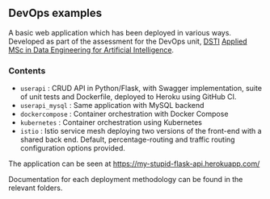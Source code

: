 ## DevOps examples
A basic web application which has been deployed in various ways. Developed as part of the assessment for the DevOps unit, [DSTI](http://www.datasciencetech.institute) [Applied MSc in Data Engineering for Artificial Intelligence](https://www.datasciencetech.institute/applied-msc-in-data-engineering-for-artificial-intelligence/).

### Contents
- `userapi` : CRUD API in Python/Flask, with Swagger implementation, suite of unit tests and Dockerfile, deployed to Heroku using GitHub CI.
- `userapi_mysql` : Same application with MySQL backend
- `dockercompose` : Container orchestration with Docker Compose
- `kubernetes` : Container orchestration using Kubernetes
- `istio` : Istio service mesh deploying two versions of the front-end with a shared back end. Default, percentage-routing and traffic routing configuration options provided.

The application can be seen at https://my-stupid-flask-api.herokuapp.com/  

Documentation for each deployment methodology can be found in the relevant folders.
